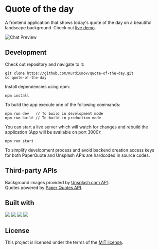 # Quote of the day

A frontend application that shows today's quote of the day on a beautiful landscape background. Check out [live demo](https://kurdiumov.github.io/quote-of-the-day/).

![Chat Preview](https://github.com/Kurdiumov/quote-of-the-day/blob/main/images/demo.png)

Development
---
Check out repository and navigate to it:
```
git clone https://github.com/Kurdiumov/quote-of-the-day.git
cd quote-of-the-day
```
    
Install dependencies using npm:
```
npm install
```

To build the app execute one of the following commands:
```
npm run dev   // To build in development mode
npm run build // To build in production mode
```   
You can start a live server which will watch for changes and rebuild the application (App will be available on port 3000):
```
npm run start
```

To simplify development process and avoid backend creation access keys for both PaperQuote and Unsplash APIs are hardcoded in source codes.


Third-party APIs
---
Background images provided by [Unsplash.com API](https://unsplash.com/developers). <br/>
Quotes powered by [Paper Quotes API](http://paperquotes.com/).

## Built with
<img src="https://img.shields.io/badge/javascript%20-%23323330.svg?&style=for-the-badge&logo=javascript&logoColor=%23F7DF1E"/> <img src="https://img.shields.io/badge/html5%20-%23E34F26.svg?&style=for-the-badge&logo=html5&logoColor=white"/> <img src="https://img.shields.io/badge/%7BLESS%7D-%231d365d?&style=for-the-badge&logoColor=white"/> <img src="https://img.shields.io/badge/webpack%20-%238DD6F9.svg?&style=for-the-badge&logo=webpack&logoColor=black" />

## License
This project is licensed under the terms of the [MIT license](https://github.com/Kurdiumov/quote-of-the-day/blob/main/LICENSE).
